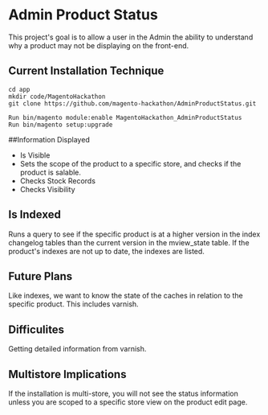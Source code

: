 # Admin Product Status
This project's goal is to allow a user in the Admin the ability to understand why a product may not be displaying on the front-end.

## Current Installation Technique
```
cd app
mkdir code/MagentoHackathon
git clone https://github.com/magento-hackathon/AdminProductStatus.git

Run bin/magento module:enable MagentoHackathon_AdminProductStatus
Run bin/magento setup:upgrade

```

##Information Displayed
* Is Visible
 * Sets the scope of the product to a specific store, and checks if the product is salable.
 * Checks Stock Records
 * Checks Visibility

## Is Indexed
Runs a query to see if the specific product is at a higher version in the index changelog tables than the current version in the mview_state table.  If the product's indexes are not up to date, the indexes are listed.

## Future Plans
Like indexes, we want to know the state of the caches in relation to the specific product.  This includes varnish.

## Difficulites
Getting detailed information from varnish.

## Multistore Implications
If the installation is multi-store, you will not see the status information unless you are scoped to a specific store view on the product edit page.

